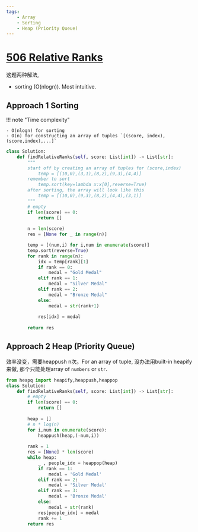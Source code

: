 ```yaml
---
tags:
    - Array
    - Sorting
    - Heap (Priority Queue)
---
```


# [506 Relative Ranks](https://leetcode.com/problems/relative-ranks/description/?envType=daily-question&envId=2024-05-08)

这题两种解法,

- sorting (O(nlogn)). Most intuitive.

## Approach 1 Sorting


!!! note "Time complexity"
    
    - O(nlogn) for sorting
    - O(n) for constructing an array of tuples `[(score, index),(score,index),...]`


```python
class Solution:
    def findRelativeRanks(self, score: List[int]) -> List[str]:
        """
        start off by creating an array of tuples for (score,index)
            temp = [(10,0),(3,1),(8,2),(9,3),(4,4)]
        remember to sort
            temp.sort(key=lambda x:x[0],reverse=True)
        after sorting, the array will look like this
            temp = [(10,0),(9,3),(8,2),(4,4),(3,1)]
        """
        # empty
        if len(score) == 0:
            return []
        
        n = len(score)
        res = [None for _ in range(n)]

        temp = [(num,i) for i,num in enumerate(score)]
        temp.sort(reverse=True)
        for rank in range(n):            
            idx = temp[rank][1]
            if rank == 0:
                medal = "Gold Medal"
            elif rank == 1:
                medal = "Silver Medal"
            elif rank == 2:
                medal = "Bronze Medal"
            else:
                medal = str(rank+1)
            
            res[idx] = medal
        
        return res
```

## Approach 2 Heap (Priority Queue)

效率没变，需要heappush n次。For an array of tuple, 没办法用built-in heapify来做, 那个只能处理array of `numbers` or `str`.

```python
from heapq import heapify,heappush,heappop
class Solution:
    def findRelativeRanks(self, score: List[int]) -> List[str]:
        # empty
        if len(score) == 0:
            return []
        
        heap = []
        # n * log(n)
        for i,num in enumerate(score):
            heappush(heap,(-num,i))
        
        rank = 1
        res = [None] * len(score)
        while heap:
            _ , people_idx = heappop(heap)
            if rank == 1:
                medal = 'Gold Medal'
            elif rank == 2:
                medal = 'Silver Medal'
            elif rank == 3:
                medal = 'Bronze Medal'
            else:
                medal = str(rank)
            res[people_idx] = medal
            rank += 1
        return res
```